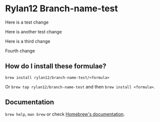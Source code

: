 # Rylan12 Branch-name-test

Here is a test change

Here is another test change

Here is a third change

Fourth change

## How do I install these formulae?
`brew install rylan12/branch-name-test/<formula>`

Or `brew tap rylan12/branch-name-test` and then `brew install <formula>`.

## Documentation
`brew help`, `man brew` or check [Homebrew's documentation](https://docs.brew.sh).
